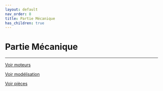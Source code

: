 ```yaml
---
layout: default
nav_order: 8
title: Partie Mécanique
has_children: true
---
```


# Partie Mécanique
---

[Voir moteurs](moteurs.md)

[Voir modélisation](modélisation.md)

[Voir pièces](Photo_pièces.md)
